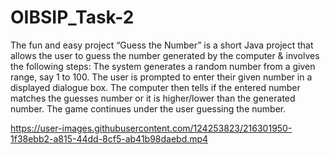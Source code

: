 # OIBSIP_Task-2
The fun and easy project “Guess the Number” is a short Java project that allows the user to guess the number generated by the computer & involves the following steps: The system generates a random number from a given range, say 1 to 100. The user is prompted to enter their given number in a displayed dialogue box. The computer then tells if the entered number matches the guesses number or it is higher/lower than the generated number. The game continues under the user guessing the number.


https://user-images.githubusercontent.com/124253823/216301950-1f38ebb2-a815-44dd-8cf5-ab41b98daebd.mp4

